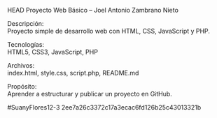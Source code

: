  HEAD
Proyecto Web Básico – Joel Antonio Zambrano Nieto

Descripción:  
Proyecto simple de desarrollo web con HTML, CSS, JavaScript y PHP.

Tecnologías:  
HTML5, CSS3, JavaScript, PHP

Archivos:  
index.html, style.css, script.php, README.md

Propósito:  
Aprender a estructurar y publicar un proyecto en GitHub.

#SuanyFlores12-3
2ee7a26c3372c17a3ecac6fd126b25c43013321b
